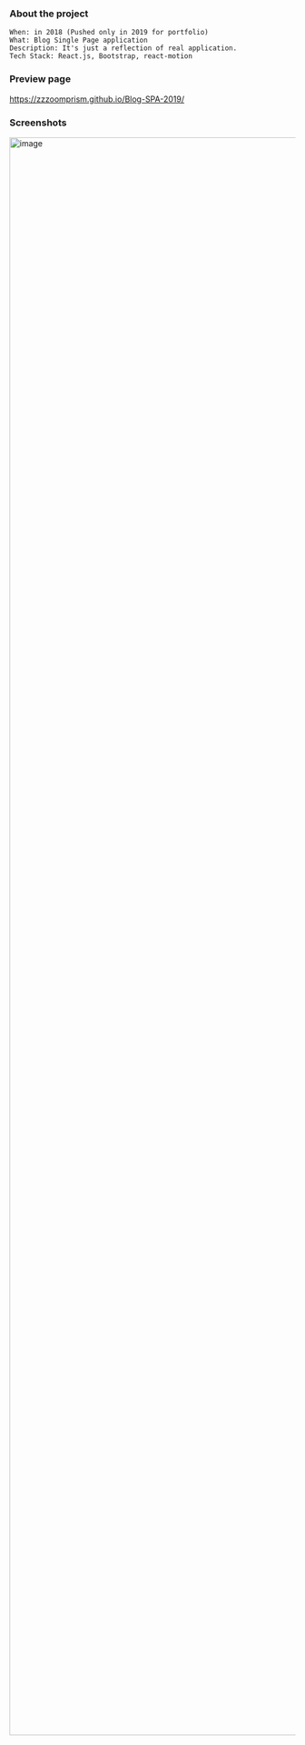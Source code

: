 ### About the project

```
When: in 2018 (Pushed only in 2019 for portfolio)
What: Blog Single Page application
Description: It's just a reflection of real application.
Tech Stack: React.js, Bootstrap, react-motion
```

### Preview page
https://zzzoomprism.github.io/Blog-SPA-2019/

### Screenshots
<img width="1920" height="2813" alt="image" src="https://github.com/user-attachments/assets/d4a6d832-b48a-4c98-a264-abc1272a7b80" />





